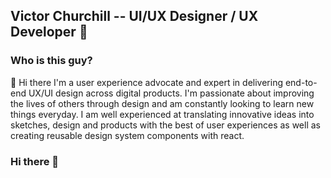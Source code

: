 ## Victor Churchill -- UI/UX Designer / UX Developer :rocket:

### Who is this guy?

👋  Hi there I'm a user experience advocate and expert in delivering end-to-end UX/UI design across digital products. I'm passionate about improving the lives of others through design and am constantly looking to learn new things everyday. I am well experienced at translating innovative ideas into sketches, design and products with the best of user experiences as well as creating reusable design system components with react.

### Hi there 👋

<!--
**panveel/Panveel** is a ✨ _special_ ✨ repository because its `README.md` (this file) appears on your GitHub profile.

Here are some ideas to get you started:

- 🔭 I’m currently working on ...
- 🌱 I’m currently learning ...
- 👯 I’m looking to collaborate on ...
- 🤔 I’m looking for help with ...
- 💬 Ask me about ...
- 📫 How to reach me: ...
- 😄 Pronouns: ...
- ⚡ Fun fact: ...
-->
